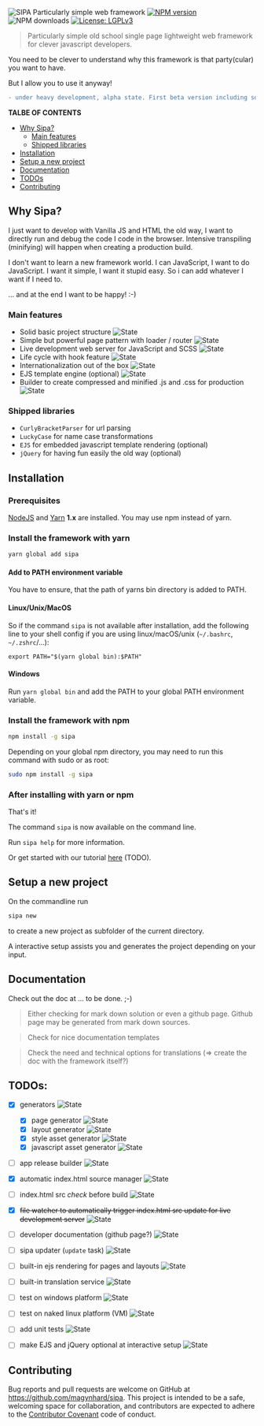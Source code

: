 ![SIPA Particularly simple web framework](doc/_raw/logo_doc.svg)
[![NPM version](https://img.shields.io/npm/v/sipa?color=63a618&style=plastic&logo=npm)](https://www.npmjs.com/package/sipa)
![NPM downloads](https://img.shields.io/npm/dt/sipa?color=dce2df&style=plastic)
[![License: LGPLv3](https://img.shields.io/badge/License-LGPLv3-fabd09.svg?style=plastic)](LICENSE)

> Particularly simple old school single page lightweight web framework for clever javascript developers.

You need to be clever to understand why this framework is that party(cular) you want to have.

But I allow you to use it anyway!

```diff
- under heavy development, alpha state. First beta version including some documentation is planned to be released in 01/2022
```

**TALBE OF CONTENTS**
* [Why Sipa?](#why-sipa)
    * [Main features](#main-features)
    * [Shipped libraries](#shipped-libraries)
* [Installation](#installation)
* [Setup a new project](#setup-a-new-project)
* [Documentation](#documentation)
* [TODOs](#todos)
* [Contributing](#contributing)




<!-- -------------------------- SECTION -------------------------- -->
<a name="why-sipa"></a>
## Why Sipa?
I just want to develop with Vanilla JS and HTML the old way, I want to directly run and debug the code I code in the browser.
Intensive transpiling (minifying) will happen when creating a production build.

I don't want to learn a new framework world.
I can JavaScript, I want to do JavaScript. I want it simple, I want it stupid easy. So i can add whatever I want if I need to.

... and at the end I want to be happy! :-)




<!-- -------------------------- SECTION -------------------------- -->
<a name="main-features"></a>
### Main features
* Solid basic project structure ![State](https://img.shields.io/badge/-done-default)
* Simple but powerful page pattern with loader / router ![State](https://img.shields.io/badge/-done-default)
* Live development web server for JavaScript and SCSS ![State](https://img.shields.io/badge/-done-default)
* Life cycle with hook feature ![State](https://img.shields.io/badge/-progress-yellow)
* Internationalization out of the box ![State](https://img.shields.io/badge/-todo-blue)
* EJS template engine (optional) ![State](https://img.shields.io/badge/-progress-yellow)
* Builder to create compressed and minified .js and .css for production ![State](https://img.shields.io/badge/-todo-blue)




<!-- -------------------------- SECTION -------------------------- -->
<a name="shipped-libraries"></a>
### Shipped libraries
* `CurlyBracketParser` for url parsing
* `LuckyCase` for name case transformations
* `EJS` for embedded javascript template rendering (optional)
* `jQuery` for having fun easily the old way (optional)




<!-- -------------------------- SECTION -------------------------- -->
<a name="installation"></a>
## Installation
### Prerequisites
[NodeJS](https://nodejs.org/en/download/) and [Yarn](https://classic.yarnpkg.com/en/docs/install/) **1.x** are installed.
You may use npm instead of yarn.

### Install the framework with yarn
```bash
yarn global add sipa
```

#### Add to PATH environment variable

You have to ensure, that the path of yarns bin directory is added to PATH.

#### Linux/Unix/MacOS

So if the command `sipa` is not available after installation, add the following line to your shell config if you are using linux/macOS/unix (`~/.bashrc`, `~/.zshrc`/...):
```shell
export PATH="$(yarn global bin):$PATH"
```

#### Windows
Run `yarn global bin` and add the PATH to your global PATH environment variable.


### Install the framework with npm
```bash
npm install -g sipa
```

Depending on your global npm directory, you may need to run this command with sudo or as root:
```bash
sudo npm install -g sipa
```

### After installing with yarn or npm

That's it!

The command `sipa` is now available on the command line.

Run `sipa help` for more information.

Or get started with our tutorial [here]() (TODO).




<!-- -------------------------- SECTION -------------------------- -->
<a name="setup-a-new-project"></a>
## Setup a new project
On the commandline run
```bash
sipa new
```
to create a new project as subfolder of the current directory.

A interactive setup assists you and generates the project depending on your input.




<!-- -------------------------- SECTION -------------------------- -->
<a name="documentation"></a>
## Documentation
Check out the doc at ... to be done. ;-)

> Either checking for mark down solution or even a github page. Github page may be generated from mark down sources.

> Check for nice documentation templates

> Check the need and technical options for translations (=> create the doc with the framework itself?)

<!-- -------------------------- SECTION -------------------------- -->
<a name="todos"></a>
## TODOs:
- [x] generators ![State](https://img.shields.io/badge/-done-default)
    - [x] page generator ![State](https://img.shields.io/badge/-done-default)
    - [x] layout generator ![State](https://img.shields.io/badge/-done-default)
    - [x] style asset generator ![State](https://img.shields.io/badge/-done-default)
    - [x] javascript asset generator ![State](https://img.shields.io/badge/-done-default)
- [ ] app release builder ![State](https://img.shields.io/badge/-progress-yellow)
- [x] automatic index.html source manager ![State](https://img.shields.io/badge/-done-default)
- [ ] index.html src *check* before build ![State](https://img.shields.io/badge/-todo-blue)
- [x] ~~file watcher to automatically trigger index.html src update for live development server~~ ![State](https://img.shields.io/badge/x-won't_do_(canceled)-green)
- [ ] developer documentation (github page?) ![State](https://img.shields.io/badge/-todo-blue)
- [ ] sipa updater (`update` task) ![State](https://img.shields.io/badge/-todo-blue)
- [ ] built-in ejs rendering for pages and layouts ![State](https://img.shields.io/badge/-todo-blue)
- [ ] built-in translation service ![State](https://img.shields.io/badge/-todo-blue)
- [ ] test on windows platform ![State](https://img.shields.io/badge/-todo-blue)
- [ ] test on naked linux platform (VM) ![State](https://img.shields.io/badge/-todo-blue)
- [ ] add unit tests ![State](https://img.shields.io/badge/-todo-blue)
- [ ] make EJS and jQuery optional at interactive setup ![State](https://img.shields.io/badge/-todo-blue)



<!-- -------------------------- SECTION -------------------------- -->
<a name="contributing"></a>
## Contributing

Bug reports and pull requests are welcome on GitHub at https://github.com/magynhard/sipa. This project is intended to be a safe, welcoming space for collaboration, and contributors are expected to adhere to the [Contributor Covenant](http://contributor-covenant.org) code of conduct.




